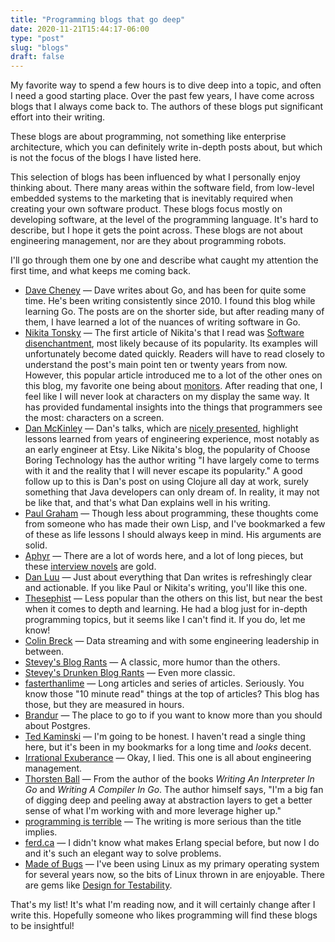 ```yaml
---
title: "Programming blogs that go deep"
date: 2020-11-21T15:44:17-06:00
type: "post"
slug: "blogs"
draft: false
---
```


My favorite way to spend a few hours is to dive deep into a topic, and often I
need a good starting place. Over the past few years, I have come across blogs
that I always come back to. The authors of these blogs put significant effort
into their writing.

These blogs are about programming, not something like enterprise architecture,
which you can definitely write in-depth posts about, but which is not the focus
of the blogs I have listed here.

This selection of blogs has been influenced by what I personally enjoy thinking
about. There many areas within the software field, from low-level embedded
systems to the marketing that is inevitably required when creating your own
software product. These blogs focus mostly on developing software, at the level
of the programming language. It's hard to describe, but I hope it gets the point
across. These blogs are not about engineering management, nor are they about
programming robots.

I'll go through them one by one and describe what caught my attention the first
time, and what keeps me coming back.

- [Dave Cheney](https://dave.cheney.net/) — Dave writes about Go, and has been
  for quite some time. He's been writing consistently since 2010. I found this
  blog while learning Go. The posts are on the shorter side, but after reading
  many of them, I have learned a lot of the nuances of writing software in Go.
- [Nikita Tonsky](https://tonsky.me/) — The first article of Nikita's that I
  read was [Software disenchantment](https://tonsky.me/blog/disenchantment/),
  most likely because of its popularity. Its examples will unfortunately become
  dated quickly. Readers will have to read closely to understand the post's main
  point ten or twenty years from now. However, this popular article introduced
  me to a lot of the other ones on this blog, my favorite one being about
  [monitors](https://tonsky.me/blog/monitors/). After reading that one, I feel
  like I will never look at characters on my display the same way. It has
  provided fundamental insights into the things that programmers see the most:
  characters on a screen.
- [Dan McKinley](https://mcfunley.com/) — Dan's talks, which are [nicely
  presented](http://boringtechnology.club/), highlight lessons learned from
  years of engineering experience, most notably as an early engineer at Etsy.
  Like Nikita's blog, the popularity of Choose Boring Technology has the author
  writing "I have largely come to terms with it and the reality that I will
  never escape its popularity." A good follow up to this is Dan's post on using
  Clojure all day at work, surely something that Java developers can only dream
  of. In reality, it may not be like that, and that's what Dan explains well in
  his writing.
- [Paul Graham](http://www.paulgraham.com/articles.html) — Though less about
  programming, these thoughts come from someone who has made their own Lisp, and
  I've bookmarked a few of these as life lessons I should always keep in mind.
  His arguments are solid.
- [Aphyr](https://aphyr.com/) — There are a lot of words here, and a lot of long
  pieces, but these [interview novels](https://aphyr.com/tags/Interviews) are
  gold.
- [Dan Luu](https://danluu.com/) — Just about everything that Dan writes is
  refreshingly clear and actionable. If you like Paul or Nikita's writing,
  you'll like this one.
- [Thesephist](https://thesephist.com/posts/) — Less popular than the others on
  this list, but near the best when it comes to depth and learning. He had a
  blog just for in-depth programming topics, but it seems like I can't find it.
  If you do, let me know!
- [Colin Breck](https://blog.colinbreck.com/) — Data streaming and with some
  engineering leadership in between.
- [Stevey's Blog Rants](http://steve-yegge.blogspot.com/) — A classic, more
  humor than the others.
- [Stevey's Drunken Blog
  Rants](https://sites.google.com/site/steveyegge2/blog-rants) — Even more
  classic.
- [fasterthanlime](https://fasterthanli.me/) — Long articles and series of
  articles. Seriously. You know those "10 minute read" things at the top of
  articles? This blog has those, but they are measured in hours.
- [Brandur](https://brandur.org/articles) — The place to go to if you want to
  know more than you should about Postgres.
- [Ted Kaminski](https://www.tedinski.com/archive/) — I'm going to be honest. I
  haven't read a single thing here, but it's been in my bookmarks for a long
  time and *looks* decent.
- [Irrational Exuberance](https://lethain.com/) — Okay, I lied. This one is all
  about engineering management.
- [Thorsten Ball](https://thorstenball.com/blog/) — From the author of the books
  *Writing An Interpreter In Go* and *Writing A Compiler In Go*. The author
  himself says, "I'm a big fan of digging deep and peeling away at abstraction
  layers to get a better sense of what I'm working with and more leverage higher
  up."
- [programming is terrible](https://programmingisterrible.com/) — The writing is
  more serious than the title implies.
- [ferd.ca](https://ferd.ca/) — I didn't know what makes Erlang special before,
  but now I do and it's such an elegant way to solve problems.
- [Made of Bugs](https://blog.nelhage.com/post/) — I've been using Linux as my
  primary operating system for several years now, so the bits of Linux thrown in
  are enjoyable. There are gems like [Design for
  Testability](https://blog.nelhage.com/2016/03/design-for-testability/).

That's my list! It's what I'm reading now, and it will certainly change after I
write this. Hopefully someone who likes programming will find these blogs to be
insightful!
